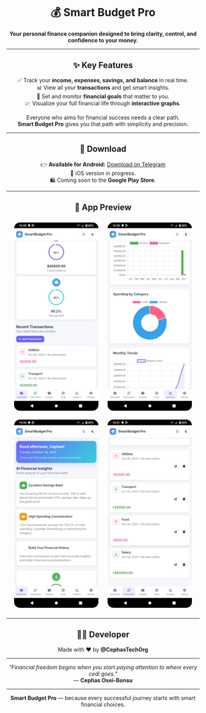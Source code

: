<h1 align="center">💰 Smart Budget Pro</h1>

<p align="center">
  <b>Your personal finance companion designed to bring clarity, control, and confidence to your money.</b>
</p>

---

<h2 align="center">✨ Key Features</h2>

<p align="center">
  ✅ Track your <b>income, expenses, savings, and balance</b> in real time.<br>
  📊 View all your <b>transactions</b> and get smart insights.<br>
  🎯 Set and monitor <b>financial goals</b> that matter to you.<br>
  📈 Visualize your full financial life through <b>interactive graphs</b>.<br>
</p>

<p align="center">
  Everyone who aims for financial success needs a clear path.<br>
  <b>Smart Budget Pro</b> gives you that path with simplicity and precision.
</p>

---

<h2 align="center">📲 Download</h2>

<p align="center">
  👉 <b>Available for Android:</b> <a href="https://t.me/c/3291747242/2">Download on Telegram</a><br>
  🍎 iOS version in progress.<br>
  🛍️ Coming soon to the <b>Google Play Store</b>.
</p>

---

<h2 align="center">📸 App Preview</h2>

<p align="center">
  <img src="https://github.com/CephasTechOrg/SmartBudgetPro/blob/main/images-mobile/IMG-20251028-WA0018.jpg" alt="Smart Budget Pro Screenshot 1" width="220" style="border-radius:15px; margin:10px;">
  <img src="https://github.com/CephasTechOrg/SmartBudgetPro/blob/main/images-mobile/IMG-20251028-WA0019.jpg" alt="Smart Budget Pro Screenshot 2" width="220" style="border-radius:15px; margin:10px;">
  <img src="https://github.com/CephasTechOrg/SmartBudgetPro/blob/main/images-mobile/IMG-20251028-WA0020.jpg" alt="Smart Budget Pro Screenshot 3" width="220" style="border-radius:15px; margin:10px;">
  <img src="https://github.com/CephasTechOrg/SmartBudgetPro/blob/main/images-mobile/IMG-20251028-WA0021.jpg" alt="Smart Budget Pro Screenshot 4" width="220" style="border-radius:15px; margin:10px;">
</p>

---

<h2 align="center">👨‍💻 Developer</h2>

<p align="center">
  Made with ❤️ by <b>@CephasTechOrg</b>
</p>

---

<p align="center">
  <i>"Financial freedom begins when you start paying attention to where every cedi goes."</i><br>
  — <b>Cephas Osei-Bonsu</b>
</p>

---

<p align="center">
  <b>Smart Budget Pro</b> — because every successful journey starts with smart financial choices.
</p>
